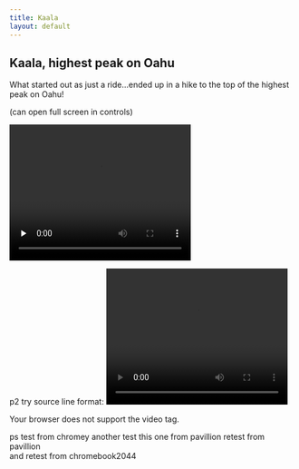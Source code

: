 ```yaml
---
title: Kaala
layout: default
---
```


## Kaala, highest peak on Oahu


What started out as just a ride...ended up in a hike to the top of the highest peak on Oahu!   
<p>(can open full screen in controls)</p>
<p>
   <video width="320" height="240" controls src="../oahuv1/images/kaala.webm" type="video/webm" preload="none">
  
</video>
</p>
<p> p2 try source line format:
   
   <video width="320" height="240" controls>
  <source src="../oahuv1/images/kaala.webm" type="video/webm">
  
  Your browser does not support the video tag.
</video>
   </p>
  

  ps test from chromey
  another test this one from pavillion
  retest from pavillion  
  and retest from chromebook2044  
  